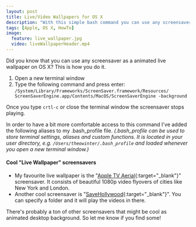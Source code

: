```yaml
---
layout: post
title: Live/Video Wallpapers for OS X
description: "With this simple bash command you can use any screensaver as a animated live wallpaper on OS X."
tags: [Apple, OS X, HowTo]
image:
  feature: live_wallpaper.jpg
  video: liveWallpaperHeader.mp4
---
```


Did you know that you can use any screensaver as a animated live wallpaper on OS X? This is how you do it.

  1. Open a new terminal window
  2. Type the following command and press enter:  
  `/System/Library/Frameworks/ScreenSaver.framework/Resources/
  ScreenSaverEngine.app/Contents/MacOS/ScreenSaverEngine -background`
  
Once you type `crtl-c` or close the terminal window the screensaver stops playing. 

In order to have a bit more comfortable access to this command I've added the following aliases to my .bash_profile file. 
*(.bash_profile can be used to store terminal settings, aliases and custom functions. It is located in your user directory,
 e.g. `/Users/theowinter/.bash_profile` and loaded whenever you open a new terminal window.)*
 
<script src="https://gist.github.com/aerobless/9517d49e0e4be845212a.js"></script>

#### Cool "Live Wallpaper" screensavers

+ My favourite live wallpaper is the "[Apple TV Aerial](https://github.com/JohnCoates/Aerial){:target="_blank"}" screensaver. It consists of beautiful 1080p video flyovers of 
cities like New York and London.
+ Another cool screensaver is "[SaveHollywood](http://s.sudre.free.fr/Software/SaveHollywood/about.html){:target="_blank"}". You can specify a folder and it will play the videos in there.

There's probably a ton of other screensavers that might be cool as animated desktop background. So let me know if you find some!
